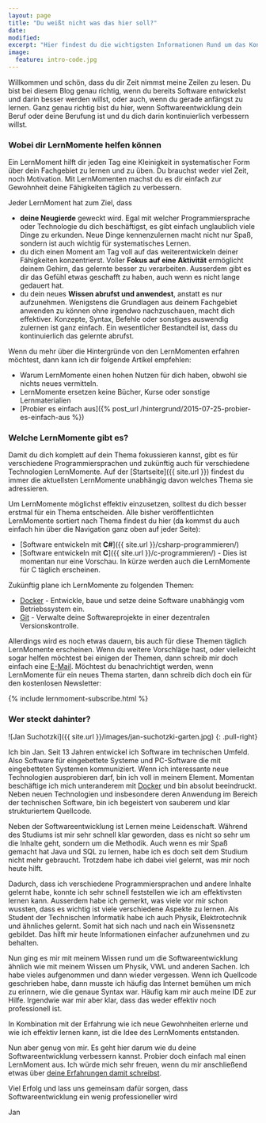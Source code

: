 ```yaml
---
layout: page
title: "Du weißt nicht was das hier soll?"
date: 
modified:
excerpt: "Hier findest du die wichtigsten Informationen Rund um das Konzept des LernMoments."
image:
  feature: intro-code.jpg
---
```


Willkommen und schön, dass du dir Zeit nimmst meine Zeilen zu lesen. Du bist bei diesem Blog genau richtig, wenn du bereits Software entwickelst und darin besser werden willst, oder auch, wenn du gerade anfängst zu lernen. Ganz genau richtig bist du hier, wenn Softwareentwicklung dein Beruf oder deine Berufung ist und du dich darin kontinuierlich verbessern willst.

### Wobei dir LernMomente helfen können

Ein LernMoment hilft dir jeden Tag eine Kleinigkeit in systematischer Form über dein Fachgebiet zu lernen und zu üben. Du brauchst weder viel Zeit, noch Motivation. Mit LernMomenten machst du es dir einfach zur Gewohnheit deine Fähigkeiten täglich zu verbessern.

Jeder LernMoment hat zum Ziel, dass

-	**deine Neugierde** geweckt wird. Egal mit welcher Programmiersprache oder Technologie du dich beschäftigst, es gibt einfach unglaublich viele Dinge zu erkunden. Neue Dinge kennenzulernen macht nicht nur Spaß, sondern ist auch wichtig für systematisches Lernen.
-	du dich einen Moment am Tag voll auf das weiterentwickeln deiner Fähigkeiten konzentrierst. Voller **Fokus auf eine Aktivität** ermöglicht deinem Gehirn, das gelernte besser zu verarbeiten. Ausserdem gibt es dir das Gefühl etwas geschafft zu haben, auch wenn es nicht lange gedauert hat.
-	du dein neues **Wissen abrufst und anwendest**, anstatt es nur aufzunehmen. Wenigstens die Grundlagen aus deinem Fachgebiet anwenden zu können ohne irgendwo nachzuschauen, macht dich effektiver. Konzepte, Syntax, Befehle oder sonstiges auswendig zulernen ist ganz einfach. Ein wesentlicher Bestandteil ist, dass du kontinuierlich das gelernte abrufst.

Wenn du mehr über die Hintergründe von den LernMomenten erfahren möchtest, dann kann ich dir folgende Artikel empfehlen:

-	Warum LernMomente einen hohen Nutzen für dich haben, obwohl sie nichts neues vermitteln.
-	LernMomente ersetzen keine Bücher, Kurse oder sonstige Lernmaterialien
-	[Probier es einfach aus]({% post_url /hintergrund/2015-07-25-probier-es-einfach-aus %})

### Welche LernMomente gibt es?

Damit du dich komplett auf dein Thema fokussieren kannst, gibt es für verschiedene Programmiersprachen und zukünftig auch für verschiedene Technologien LernMomente. Auf der [Startseite]({{ site.url }}) findest du immer die aktuellsten LernMomente unabhängig davon welches Thema sie adressieren.

Um LernMomente möglichst effektiv einzusetzen, solltest du dich besser erstmal für ein Thema entscheiden. Alle bisher veröffentlichten LernMomente sortiert nach Thema findest du hier (da kommst du auch einfach hin über die Navigation ganz oben auf jeder Seite):

-	[Software entwickeln mit **C#**]({{ site.url }}/csharp-programmieren/)
-	[Software entwickeln mit **C**]({{ site.url }}/c-programmieren/) - Dies ist momentan nur eine Vorschau. In kürze werden auch die LernMomente für C täglich erscheinen.

Zukünftig plane ich LernMomente zu folgenden Themen:

-    [Docker](http://www.docker.com) - Entwickle, baue und setze deine Software unabhängig vom Betriebssystem ein.
-    [Git](http://git-scm.com/book/de/v1) - Verwalte deine Softwareprojekte in einer dezentralen Versionskontrolle.

Allerdings wird es noch etwas dauern, bis auch für diese Themen täglich LernMomente erscheinen. Wenn du weitere Vorschläge hast, oder vielleicht sogar helfen möchtest bei einigen der Themen, dann schreib mir doch einfach eine <a href="mailto:jan@lernmoment.de">E-Mail<a/>. Möchtest du benachrichtigt werden, wenn LernMomente für ein neues Thema starten, dann schreib dich doch ein für den kostenlosen Newsletter:

{% include lernmoment-subscribe.html %}

### Wer steckt dahinter?

![Jan Suchotzki]({{ site.url }}/images/jan-suchotzki-garten.jpg)
{: .pull-right}

Ich bin Jan. Seit 13 Jahren entwickel ich Software im technischen Umfeld. Also Software für eingebettete Systeme und PC-Software die mit eingebetteten Systemen kommuniziert. Wenn ich interessante neue Technologien ausprobieren darf, bin ich voll in meinem Element. Momentan beschäftige ich mich unteranderem mit [Docker](http://www.docker.com) und bin absolut beeindruckt. Neben neuen Technologien und insbesondere deren Anwendung im Bereich der technischen Software, bin ich begeistert von sauberem und klar strukturiertem Quellcode.

Neben der Softwareentwicklung ist Lernen meine Leidenschaft. Während des Studiums ist mir sehr schnell klar geworden, dass es nicht so sehr um die Inhalte geht, sondern um die Methodik. Auch wenn es mir Spaß gemacht hat Java und SQL zu lernen, habe ich es doch seit dem Studium nicht mehr gebraucht. Trotzdem habe ich dabei viel gelernt, was mir noch heute hilft.

Dadurch, dass ich verschiedene Programmiersprachen und andere Inhalte gelernt habe, konnte ich sehr schnell feststellen wie ich am effektivsten lernen kann. Ausserdem habe ich gemerkt, was viele vor mir schon wussten, dass es wichtig ist viele verschiedene Aspekte zu lernen. Als Student der Technischen Informatik habe ich auch Physik, Elektrotechnik und ähnliches gelernt. Somit hat sich nach und nach ein Wissensnetz gebildet. Das hilft mir heute Informationen einfacher aufzunehmen und zu behalten.

Nun ging es mir mit meinem Wissen rund um die Softwareentwicklung ähnlich wie mit meinem Wissen um Physik, VWL und anderen Sachen. Ich habe vieles aufgenommen und dann wieder vergessen. Wenn ich Quellcode geschrieben habe, dann musste ich häufig das Internet bemühen um mich zu erinnern, wie die genaue Syntax war. Häufig kam mir auch meine IDE zur Hilfe. Irgendwie war mir aber klar, dass das weder effektiv noch professionell ist.

In Kombination mit der Erfahrung wie ich neue Gewohnheiten erlerne und wie ich effektiv lernen kann, ist die Idee des LernMoments entstanden.

Nun aber genug von mir. Es geht hier darum wie du deine Softwareentwicklung verbessern kannst. Probier doch einfach mal einen LernMoment aus. Ich würde mich sehr freuen, wenn du mir anschließend etwas über <a href="mailto:jan@lernmoment.de">deine Erfahrungen damit schreibst<a/>.

Viel Erfolg und lass uns gemeinsam dafür sorgen, dass Softwareentwicklung ein wenig professioneller wird

Jan
